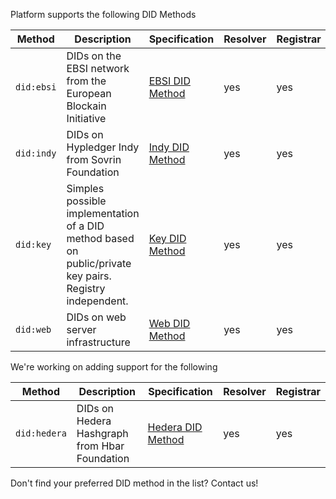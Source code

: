 Platform supports the following DID Methods

| Method | Description | Specification | Resolver | Registrar |
| -- | -- | -- | -- | -- |
| `did:ebsi` | DIDs on the EBSI network from the European Blockain Initiative | [EBSI DID Method](https://ec.europa.eu/digital-building-blocks/wikis/display/EBSIDOC/EBSI+DID+Method#) | yes | yes |
| `did:indy` | DIDs on Hypledger Indy from Sovrin Foundation | [Indy DID Method](https://hyperledger.github.io/indy-did-method/) | yes | yes |
| `did:key` | Simples possible implementation of a DID method based on public/private key pairs. Registry independent. | [Key DID Method](https://w3c-ccg.github.io/did-method-key/) | yes | yes |
| `did:web` | DIDs on web server infrastructure | [Web DID Method](https://github.com/w3c-ccg/did-method-web) | yes | yes |

We're working on adding support for the following

| Method | Description | Specification | Resolver | Registrar |
| -- | -- | -- | -- | -- |
| `did:hedera` | DIDs on Hedera Hashgraph from Hbar Foundation | [Hedera DID Method](#) | yes | yes |

Don't find your preferred DID method in the list? Contact us!